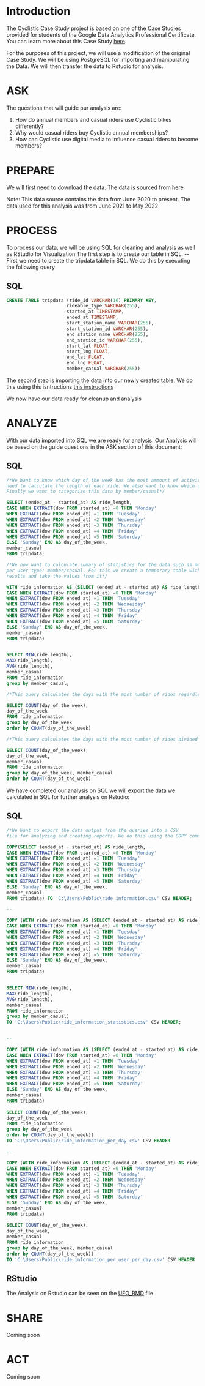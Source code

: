 # Introduction
The Cyclistic Case Study project is based on one of the Case Studies provided for students of the Google Data Analytics Professional Certificate. 
You can learn more about this Case Study [here](Cycyclistic_Case_Study/Cyclistic_Case_Study.pdf).

For the purposes of this project, we will use a modification of the original Case Study. We will be using PostgreSQL for importing and manipulating the Data. 
We will then transfer the data to Rstudio for analysis.

# ASK
The questions that will guide our analysis are:
1. How do annual members and casual riders use Cyclistic bikes differently?
2. Why would casual riders buy Cyclistic annual memberships?
3. How can Cyclistic use digital media to influence casual riders to become members?

# PREPARE
We will first need to download the data. The data is sourced from [here](https://divvy-tripdata.s3.amazonaws.com/index.html)

Note:  This data source contains the data from June 2020 to present. The data used for this analysis was from June 2021 to May 2022

# PROCESS
To process our data, we will be using SQL for cleaning and analysis as well as RStudio for Visualization
The first step is to create our table in SQL:
--First we need to create the tripdata table in SQL. We do this by executing the following query

## SQL
```sql
CREATE TABLE tripdata (ride_id VARCHAR(16) PRIMARY KEY,
                      rideable_type VARCHAR(255),
                      started_at TIMESTAMP,
                      ended_at TIMESTAMP,
                      start_station_name VARCHAR(255),
                      start_station_id VARCHAR(255),
                      end_station_name VARCHAR(255),
                      end_station_id VARCHAR(255),
                      start_lat FLOAT,
                      start_lng FLOAT,
                      end_lat FLOAT,
                      end_lng FLOAT,
                      member_casual VARCHAR(255))
```                     

The second step is importing the data into our newly created table. We do this using this isntructions
[this instructions](https://www.postgresqltutorial.com/postgresql-tutorial/import-csv-file-into-posgresql-table/)

We now have our data ready for cleanup and analysis

# ANALYZE
With our data imported into SQL we are ready for analysis. Our Analysis will be based on the guide questions in the ASK section of this document:

## SQL
```sql
/*We Want to know which day of the week has the most ammount of activity with usage. For that we will
need to calculate the length of each ride. We also want to know which day of the week has the most usage
Finally we want to categorize this data by member/casual*/  

SELECT (ended_at - started_at) AS ride_length,
CASE WHEN EXTRACT(dow FROM started_at) =0 THEN 'Monday'
WHEN EXTRACT(dow FROM ended_at) =1 THEN 'Tuesday'
WHEN EXTRACT(dow FROM ended_at) =2 THEN 'Wednesday'
WHEN EXTRACT(dow FROM ended_at) =3 THEN 'Thursday'
WHEN EXTRACT(dow FROM ended_at) =4 THEN 'Friday'
WHEN EXTRACT(dow FROM ended_at) =5 THEN 'Saturday'
ELSE 'Sunday' END AS day_of_the_week,
member_casual
FROM tripdata;

/*We now want to calculate sumary of statistics for the data such as max,minimum,mean values 
per user type: member/casual. For this we create a temporary table with the previous query 
results and take the values from it*/  

WITH ride_information AS (SELECT (ended_at - started_at) AS ride_length,
CASE WHEN EXTRACT(dow FROM started_at) =0 THEN 'Monday'
WHEN EXTRACT(dow FROM ended_at) =1 THEN 'Tuesday'
WHEN EXTRACT(dow FROM ended_at) =2 THEN 'Wednesday'
WHEN EXTRACT(dow FROM ended_at) =3 THEN 'Thursday'
WHEN EXTRACT(dow FROM ended_at) =4 THEN 'Friday'
WHEN EXTRACT(dow FROM ended_at) =5 THEN 'Saturday'
ELSE 'Sunday' END AS day_of_the_week,
member_casual
FROM tripdata)


SELECT MIN(ride_length),
MAX(ride_length), 
AVG(ride_length), 
member_casual 
FROM ride_information 
group by member_casual;

/*This query calculates the days with the most number of rides regardless of the user type*/  

SELECT COUNT(day_of_the_week),
day_of_the_week
FROM ride_information 
group by day_of_the_week
order by COUNT(day_of_the_week)

/*This query calculates the days with the most number of rides divided by user type: member/casual*/  

SELECT COUNT(day_of_the_week),
day_of_the_week,
member_casual 
FROM ride_information 
group by day_of_the_week, member_casual
order by COUNT(day_of_the_week)
```

We have completed our analysis on SQL we will export the data we calculated in SQL for further analysis on Rstudio:

## SQL
```sql
/*We Want to export the data output from the queries into a CSV 
file for analyzing and creating reports. We do this using the COPY command.*/  

COPY(SELECT (ended_at - started_at) AS ride_length,
CASE WHEN EXTRACT(dow FROM started_at) =0 THEN 'Monday'
WHEN EXTRACT(dow FROM ended_at) =1 THEN 'Tuesday'
WHEN EXTRACT(dow FROM ended_at) =2 THEN 'Wednesday'
WHEN EXTRACT(dow FROM ended_at) =3 THEN 'Thursday'
WHEN EXTRACT(dow FROM ended_at) =4 THEN 'Friday'
WHEN EXTRACT(dow FROM ended_at) =5 THEN 'Saturday'
ELSE 'Sunday' END AS day_of_the_week,
member_casual
FROM tripdata) TO 'C:\Users\Public\ride_information.csv' CSV HEADER;

--

COPY (WITH ride_information AS (SELECT (ended_at - started_at) AS ride_length,
CASE WHEN EXTRACT(dow FROM started_at) =0 THEN 'Monday'
WHEN EXTRACT(dow FROM ended_at) =1 THEN 'Tuesday'
WHEN EXTRACT(dow FROM ended_at) =2 THEN 'Wednesday'
WHEN EXTRACT(dow FROM ended_at) =3 THEN 'Thursday'
WHEN EXTRACT(dow FROM ended_at) =4 THEN 'Friday'
WHEN EXTRACT(dow FROM ended_at) =5 THEN 'Saturday'
ELSE 'Sunday' END AS day_of_the_week,
member_casual
FROM tripdata)


SELECT MIN(ride_length),
MAX(ride_length), 
AVG(ride_length), 
member_casual 
FROM ride_information 
group by member_casual) 
TO 'C:\Users\Public\ride_information_statistics.csv' CSV HEADER;


--

COPY (WITH ride_information AS (SELECT (ended_at - started_at) AS ride_length,
CASE WHEN EXTRACT(dow FROM started_at) =0 THEN 'Monday'
WHEN EXTRACT(dow FROM ended_at) =1 THEN 'Tuesday'
WHEN EXTRACT(dow FROM ended_at) =2 THEN 'Wednesday'
WHEN EXTRACT(dow FROM ended_at) =3 THEN 'Thursday'
WHEN EXTRACT(dow FROM ended_at) =4 THEN 'Friday'
WHEN EXTRACT(dow FROM ended_at) =5 THEN 'Saturday'
ELSE 'Sunday' END AS day_of_the_week,
member_casual
FROM tripdata)
      
SELECT COUNT(day_of_the_week),
day_of_the_week
FROM ride_information 
group by day_of_the_week
order by COUNT(day_of_the_week))
TO 'C:\Users\Public\ride_information_per_day.csv' CSV HEADER

--

COPY (WITH ride_information AS (SELECT (ended_at - started_at) AS ride_length,
CASE WHEN EXTRACT(dow FROM started_at) =0 THEN 'Monday'
WHEN EXTRACT(dow FROM ended_at) =1 THEN 'Tuesday'
WHEN EXTRACT(dow FROM ended_at) =2 THEN 'Wednesday'
WHEN EXTRACT(dow FROM ended_at) =3 THEN 'Thursday'
WHEN EXTRACT(dow FROM ended_at) =4 THEN 'Friday'
WHEN EXTRACT(dow FROM ended_at) =5 THEN 'Saturday'
ELSE 'Sunday' END AS day_of_the_week,
member_casual
FROM tripdata)
      
SELECT COUNT(day_of_the_week),
day_of_the_week,
member_casual 
FROM ride_information 
group by day_of_the_week, member_casual
order by COUNT(day_of_the_week))
TO 'C:\Users\Public\ride_information_per_user_per_day.csv' CSV HEADER

```
## RStudio
The Analysis on Rstudio can be seen on the [UFO_RMD](Cycyclistic_Case_Study/RStudio/Cyclist_RMD.pdf) file

# SHARE
Coming soon
# ACT
Coming soon


